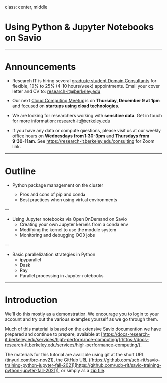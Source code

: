 class: center, middle

# Using Python & Jupyter Notebooks on Savio

---

# Announcements

- Research IT is hiring several [graduate student Domain Consultants](https://docs.google.com/document/d/18-ea-CsRsSVSu8hhFqnPFs-i7RvcG1ObGCW_1olUdJg/edit) for flexible, 10% to 25% (4-10 hours/week) appointments. Email your cover letter and CV to: [research-it@berkeley.edu](mailto:research-it@berkeley.edu)

- Our next [Cloud Computing Meetup](https://www.meetup.com/ucberkeley_cloudmeetup/) is on **Thursday, December 9 at 1pm** and focused on **startups using cloud technologies**.

- We are looking for researchers working with **sensitive data**. Get in touch for more information: [research-it@berkeley.edu](mailto:research-it@berkeley.edu)

- If you have any data or compute questions, please visit us at our weekly office hours on **Wednesdays from 1:30-3pm** and **Thursdays from 9:30-11am**. See https://research-it.berkeley.edu/consulting for Zoom link.

---

# Outline

- Python package management on the cluster

  - Pros and cons of pip and conda
  - Best practices when using virtual environments

--

- Using Jupyter notebooks via Open OnDemand on Savio
  - Creating your own Jupyter kernels from a conda env
  - Modifying the kernel to use the module system
  - Monitoring and debugging OOD jobs

--

- Basic parallelization strategies in Python
  - ipyparallel
  - Dask
  - Ray
  - Parallel processing in Jupyter notebooks

---

# Introduction

We'll do this mostly as a demonstration. We encourage you to login to your account and try out the various examples yourself as we go through them.

Much of this material is based on the extensive Savio documention we have prepared and continue to prepare, available at [https://docs-research-it.berkeley.edu/services/high-performance-computing/](https://docs-research-it.berkeley.edu/services/high-performance-computing/).

The materials for this tutorial are available using git at the short URL ([tinyurl.com/brc-nov21](https://tinyurl.com/brc-nov21)), the  GitHub URL ([https://github.com/ucb-rit/savio-training-python-jupyter-fall-2021](https://github.com/ucb-rit/savio-training-python-jupyter-fall-2021)), or simply as a [zip file](https://github.com/ucb-rit/savio-training-python-jupyter-fall-2021/archive/main.zip).

---
